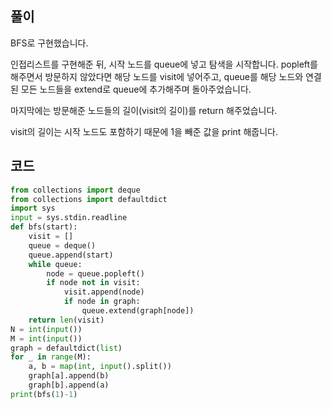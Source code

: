 ## 풀이

BFS로 구현했습니다.

인접리스트를 구현해준 뒤, 시작 노드를 queue에 넣고 탐색을 시작합니다. popleft를 해주면서 방문하지 않았다면 해당 노드를 visit에 넣어주고, queue를 해당 노드와 연결된 모든 노드들을 extend로 queue에 추가해주며 돌아주었습니다.

마지막에는 방문해준 노드들의 길이(visit의 길이)를 return 해주었습니다.

visit의 길이는 시작 노드도 포함하기 때문에 1을 빼준 값을 print 해줍니다.

## 코드

```python
from collections import deque
from collections import defaultdict
import sys
input = sys.stdin.readline
def bfs(start):
    visit = []
    queue = deque()
    queue.append(start)
    while queue:
        node = queue.popleft()
        if node not in visit:
            visit.append(node)
            if node in graph:
                queue.extend(graph[node])
    return len(visit)
N = int(input())
M = int(input())
graph = defaultdict(list)
for _ in range(M):
    a, b = map(int, input().split())
    graph[a].append(b)
    graph[b].append(a)
print(bfs(1)-1)
```
